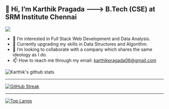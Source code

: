      
 <h2>👋 Hi, I’m Karthik Pragada ---> B.Tech (CSE) at SRM Institute Chennai  
</h2>
 
 ![](https://img.shields.io/badge/MOOD-CALM-informational?style=flat&logo=&logoColor=white&color=2bbc8a)
     
- 👀 I’m interested in Full Stack Web Development and Data Analysis.
- 🌱 Currently upgrading my skills in Data Structures and Algorithm.
- 💞️ I’m looking to collaborate with a company which shares the same ideology as I do.
- 📫 How to reach me through my email: karthikpragada06@gmail.com

![Karthik's github stats](https://github-readme-stats.vercel.app/api?username=prags040&show_icons=true&theme=merko)   

-----------------------------------

[![GitHub Streak](https://github-readme-streak-stats.herokuapp.com/?user=prags040&theme=merko)](https://git.io/streak-stats)

-----------------------------------

<!--[![Karthik's github activity graph](https://activity-graph.herokuapp.com/graph?username=prags040&theme=react-dark)](https://github.com/prags040/github-readme-activity-graph)
-->



[![Top Langs](https://github-readme-stats.vercel.app/api/top-langs/?username=prags040&layout=full)](https://github.com/prags040/github-readme-stats)




<!---
prags040/prags040 is a ✨ special ✨ repository because its `README.md` (this file) appears on your GitHub profile.
You can click the Preview link to take a look at your changes.
--->
